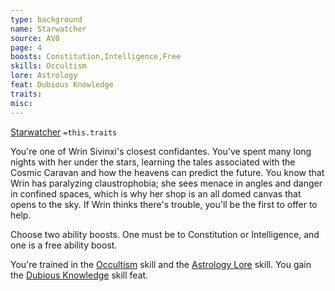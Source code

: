 ```yaml
---
type: background
name: Starwatcher 
source: AV0
page: 4
boosts: Constitution,Intelligence,Free
skills: Occultism
lore: Astrology
feat: Dubious Knowledge
traits: 
misc: 
---
```


[Starwatcher](###%20Starwatcher)
`=this.traits`


You're one of Wrin Sivinxi's closest confidantes. You've spent many long nights with her under the stars, learning the tales associated with the Cosmic Caravan and how the heavens can predict the future. You know that Wrin has paralyzing claustrophobia; she sees menace in angles and danger in confined spaces, which is why her shop is an all domed canvas that opens to the sky. If Wrin thinks there's trouble, you'll be the first to offer to help.

Choose two ability boosts. One must be to Constitution or Intelligence, and one is a free ability boost.

You're trained in the [Occultism](Occultism) skill and the [Astrology Lore](Astrology%20Lore) skill. You gain the [Dubious Knowledge](Dubious%20Knowledge) skill feat.

